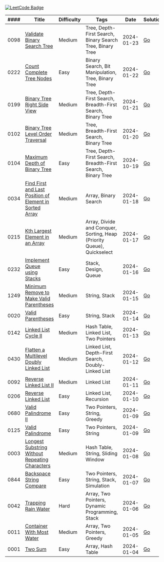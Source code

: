 [![LeetCode Badge](https://img.shields.io/badge/LeetCode-B3B3B3?logo=leetcode&logoColor=black&labelColor=FFA116&style=for-the-badge)](https://leetcode.com/shahzodshafizod/)

| #### | Title | Difficulty | Tags | Date | Solutions
| ---- | ----- | ---------- | ---- | ---- | ---------
| 0098 | [Validate Binary Search Tree](https://leetcode.com/problems/validate-binary-search-tree/) | Medium | Tree, Depth-First Search, Binary Search Tree, Binary Tree | 2024-01-23 | [Go](trees/0098-validate-binary-search-tree.go)
| 0222 | [Count Complete Tree Nodes](https://leetcode.com/problems/count-complete-tree-nodes/) | Easy | Binary Search, Bit Manipulation, Tree, Binary Tree | 2024-01-22 | [Go](trees/0222-count-complete-tree-nodes.go)
| 0199 | [Binary Tree Right Side View](https://leetcode.com/problems/binary-tree-right-side-view/) | Medium | Tree, Depth-First Search, Breadth-First Search, Binary Tree | 2024-01-21 | [Go](trees/0199-binary-tree-right-side-view.go)
| 0102 | [Binary Tree Level Order Traversal](https://leetcode.com/problems/binary-tree-level-order-traversal/) | Medium | Tree, Breadth-First Search, Binary Tree | 2024-01-20 | [Go](trees/0102-binary-tree-level-order-traversal.go)
| 0104 | [Maximum Depth of Binary Tree](https://leetcode.com/problems/maximum-depth-of-binary-tree/) | Easy | Tree, Depth-First Search, Breadth-First Search, Binary Tree | 2024-10-19 | [Go](trees/0104-maximum-depth-of-binary-tree.go)
| 0034 | [Find First and Last Position of Element in Sorted Array](https://leetcode.com/problems/find-first-and-last-position-of-element-in-sorted-array/) | Medium | Array, Binary Search | 2024-01-18 | [Go](arrays/0034-find-first-and-last-position-of-element-in-sorted-array.go)
| 0215 | [Kth Largest Element in an Array](https://leetcode.com/problems/kth-largest-element-in-an-array/) | Medium | Array, Divide and Conquer, Sorting, Heap (Priority Queue), Quickselect | 2024-01-17 | [Go](recursion/0215-kth-largest-element-in-an-array.go)
| 0232 | [Implement Queue using Stacks](https://leetcode.com/problems/implement-queue-using-stacks/) | Easy | Stack, Design, Queue | 2024-01-16 | [Go](queues/0232-implement-queue-using-stacks.go)
| 1249 | [Minimum Remove to Make Valid Parentheses](https://leetcode.com/problems/minimum-remove-to-make-valid-parentheses/) | Medium | String, Stack | 2024-01-15 | [Go](stacks/1249-minimum-remove-to-make-valid-parentheses.go)
| 0020 | [Valid Parentheses](https://leetcode.com/problems/valid-parentheses/) | Easy | String, Stack | 2024-01-14 | [Go](stacks/0020-valid-parentheses.go)
| 0142 | [Linked List Cycle II](https://leetcode.com/problems/linked-list-cycle-ii/) | Medium | Hash Table, Linked List, Two Pointers | 2024-01-13 | [Go](linkedlists/0142-linked-list-cycle-ii.go)
| 0430 | [Flatten a Multilevel Doubly Linked List](https://leetcode.com/problems/flatten-a-multilevel-doubly-linked-list/) | Medium | Linked List, Depth-First Search, Doubly-Linked List | 2024-01-12 | [Go](linkedlists/0430-flatten-a-multilevel-doubly-linked-list.go)
| 0092 | [Reverse Linked List II](https://leetcode.com/problems/reverse-linked-list-ii/) | Medium | Linked List | 2024-01-11 | [Go](linkedlists/0092-reverse-linked-list-ii.go)
| 0206 | [Reverse Linked List](https://leetcode.com/problems/reverse-linked-list/) | Easy | Linked List, Recursion | 2024-01-10 | [Go](linkedlists/0206-reverse-linked-list.go)
| 0680 | [Valid Palindrome II](https://leetcode.com/problems/valid-palindrome-ii/) | Easy | Two Pointers, String, Greedy | 2024-01-09 | [Go](strings/0680-valid-palindrome-ii.go)
| 0125 | [Valid Palindrome](https://leetcode.com/problems/valid-palindrome/) | Easy | Two Pointers, String | 2024-01-09 | [Go](strings/0125-valid-palindrome.go)
| 0003 | [Longest Substring Without Repeating Characters](https://leetcode.com/problems/longest-substring-without-repeating-characters/) | Medium | Hash Table, String, Sliding Window | 2024-01-08 | [Go](strings/0003-longest-substring-without-repeating-characters.go)
| 0844 | [Backspace String Compare](https://leetcode.com/problems/backspace-string-compare/) | Easy | Two Pointers, String, Stack, Simulation | 2024-01-07 | [Go](strings/0844-backspace-string-compare.go)
| 0042 | [Trapping Rain Water](https://leetcode.com/problems/trapping-rain-water/) | Hard | Array, Two Pointers, Dynamic Programming, Stack | 2024-01-06 | [Go](arrays/0042-trapping-rain-water.go)
| 0011 | [Container With Most Water](https://leetcode.com/problems/container-with-most-water/) | Medium | Array, Two Pointers, Greedy | 2024-01-05 | [Go](arrays/0011-container-with-most-water.go)
| 0001 | [Two Sum](https://leetcode.com/problems/two-sum/) | Easy | Array, Hash Table | 2024-01-04 | [Go](arrays/0001-two-sum.go)
